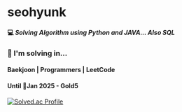 # seohyunk

#### 💻 _Solving Algorithm using Python and JAVA... Also SQL_

### 📌 I'm solving in...
#### Baekjoon | Programmers | LeetCode

#### Until Jan 2025 - Gold5


[![Solved.ac Profile](http://mazassumnida.wtf/api/v2/generate_badge?boj=se0hyun)](https://solved.ac/se0hyun/)
